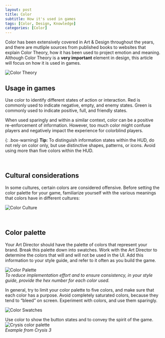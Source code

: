 ```yaml
---
layout: post
title: Color
subtitle: How it's used in games
tags: [Color, Design, Knowledge]
categories: [Color]
---
```


Color has been extensively covered in Art & Design throughout the years, and there are mutliple sources from published books to websites that explain Color Theory, how it has been used to project emotion and meaning. Although Color Theory is a **very important** element in design, this article will focus on how it is used in games.

![Color Theory](/privatebebomalaka/img/Color_Theory.jpg)

## Usage in games
Use color to identify different states of action or interaction. Red is commonly used to indicate negative, empty, and enemy states. Green is commonly used to indicate positive, full, and friendly states.

When used sparingly and within a similar context, color can be a positive re-enforcement of information. However, too much color might confuse players and negatively impact the experience for colorblind players.


{: .box-warning}
**Tip:** To distinguish information states within the HUD, do not rely on color only, but use distinctive shapes, patterns, or icons. Avoid using more than five colors within the HUD.

<br>

## Cultural considerations
In some cultures, certain colors are considered offensive. Before setting the color palette for your game, familiarize yourself with the various meanings that colors have in different cultures:

![Color Culture](/privatebebomalaka/img/Color_Culture.png)

<br>

## Color palette
Your Art Director should have the palette of colors that represent your brand. Break this palette down into swatches. Work with the Art Director to determine the colors that will and will not be used in the UI. Add this information to your style guide, and refer to it often as you build the game.

![Color Palette](/privatebebomalaka/img/Color_Palette.jpg)  
_To reduce implementation effort and to ensure consistency, in your style guide, provide the hex number for each color used._

In general, try to limit your color palette to five colors, and make sure that each color has a purpose.  Avoid completely saturated colors, because they tend to “bleed” on screen. Experiment with colors, and use them sparingly.

![Color Swatches](/privatebebomalaka/img/Color_Swatches.jpg)  

Use color to show the button states and to convey the spirit of the game.  
![Crysis color palette](/privatebebomalaka/img/Crysis_Color.jpg)  
_Example from Crysis 3_

<br>
